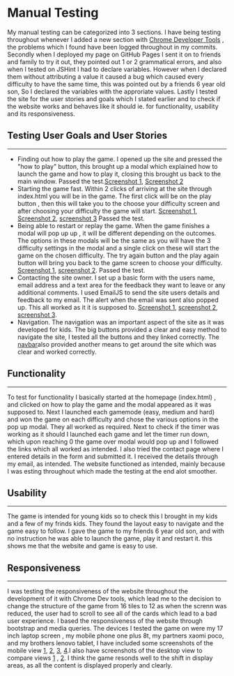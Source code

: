 # Manual Testing

My manual testing can be categorized into 3 sections. I have being testing throughout whenever I added a new section 
with [Chrome Developer Tools](https://developer.chrome.com/docs/devtools/) , the problems which I found have been logged throughout 
in my commits. Secondly when I deployed my page on GitHub Pages I sent it on to friends and family to try it out, they pointed out 1 or 2 grammatical errors,
and also when I tested on JSHint I had to declare variables. However when I declared them without attributing a value it caused a bug 
which caused every difficulty to have the same time, this was pointed out by a friends 6 year old son, So I declared the variables with the 
approriate values. 
Lastly I tested the site for the user stories and goals which I stated earlier and to check if the website works and behaves like it should ie. 
for functionality, usability and its responsiveness.

## Testing User Goals and User Stories
---
* Finding out how to play the game. I opened up the site and pressed the "how to play" button, this brought up a modal which explained 
how to launch the game and how to play it, closing this brought us back to the main window. Passed the test.[Screenshot 1](assets/images/test-images/home-how-to-play-cursor.jpg),
 [Screenshot 2](assets/images/test-images/how-to-play-modal.jpg)
* Starting the game fast. Within 2 clicks of arriving at the site through index.html you will be in the game. The first click will be on the 
play button , then this will take you to the choose your difficulty screen and after choosing your difficulty the game will start. [Screenshot 1](assets/images/test-images/home-page.jpg),
 [Screenshot 2](assets/images/test-images/choose-difficulty-screen.jpg), [screenshot 3](assets/images/test-images/game-on-screen.jpg) Passed the test.
* Being able to restart or replay the game. When the game finishes a modal will pop up up , it will be different depending on the outcomes. The options in 
these modals will be the same as you will have the 3 difficulty settings in the modal and a single click on these will start the game on the chosen 
difficulty. The try again button  and the play again button will bring you back to the game screen to choose your difficulty. [Screenshot 1](assets/images/test-images/game-won-modal.jpg),
[screenshot 2](assets/images/test-images/game-over-modal.jpg). Passed the test.
* Contacting the site owner. I set up a basic form with the users name, email address and a text area for the feedback they want to leave 
or any additional comments. I used EmailJS to send the site users details and feedback to my email. The alert when the email was sent also popped up.
This all worked as it it is supposed to. [Screenshot 1](assets/images/test-images/contact-form-with-emailjs.jpg), [screenshot 2](assets/images/test-images/contact-form-success-alert.jpg),
[screenshot 3](assets/images/test-images/email-response-from-feedback-form.jpg).
* Navigation. The navigation was an important aspect of the site as it was developed for kids. The big buttons provided a clear and easy method 
to navigate the site, I tested all the buttons and they linked correctly. The [navbar](assets/images/test-images/navbar-screen.jpg)also provided another means to get around the site 
which was clear and worked correctly.

 ## Functionality 
 ---
 To test for functionality I basically started at the homepage (index.html) , and clicked on how to play the game and the modal appeared as 
 it was supposed to. Next I launched each gamemode (easy, medium and hard) and won the game on each difficulty and chose the various options 
 in the pop up modal. They all worked as required. Next to check if the timer was working as it should I launched each game and let the timer run 
 down, which upon reaching 0 the game over modal would pop up and I followed the links which all worked as intended. I also tried the contact page 
 where I entered details in the form and submitted it. I received the details through my email, as intended.
 The website functioned as intended, mainly because I was esting throughout which made the testing at the end alot smoother.

 ## Usability
 ---
 The game is intended for young kids so to check this I brought in my kids and a few of my frinds kids.
 They found the layout easy to navigate and the game easy to follow. I gave the game to my friends 6 year old son, and with no instruction he 
 was able to launch the game, play it and restart it. this shows me that the website and game is easy to use.

 ## Responsiveness
 ---
 I was testing the responsiveness of the website throughout the development of it with Chrome Dev tools, which 
 lead me to the decision to change the structure of the game from 16 tiles to 12 as when the screnn was reduced, 
 the user had to scroll to see all of the cards which lead to a bad user experience. I based the responsiveness of the website through bootstrap 
 and media queries. The devices I tested the game on were my 17 inch laptop screen , my mobile phone one plus 8t, my partners xaomi poco, 
 and my brothers lenovo tablet, I have included some screenshots of the mobile view [1](assets/images/test-images/screenshot-oneplus-1.jpg), 
 [2](assets/images/test-images/screenshot-oneplus-2.jpg), [3](assets/images/test-images/screenshot-oneplus-3.jpg), 
 [4](assets/images/test-images/screenshot-oneplus-4.jpg).I also have screenshots of the desktop view to compare views [1](assets/images/test-images/home-how-to-play-cursor.jpg) 
 , [2](assets/images/test-images/game-on-screen.jpg). I think the game resonds well to the shift in display areas,
 as all the content is displayed properly and clearly.

